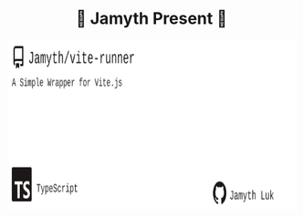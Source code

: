 <!-- built at 8/1/2023, 12:25:53 PM -->
<h1 align="center">
🎉 Jamyth Present 🎉
</h1>
<p align="center">
    <a href="https://github.com/Jamyth/vite-runner">
        <img width="1000" height="300" src="./readme.svg" />
    </a>
</p>